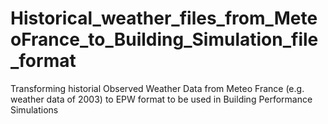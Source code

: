 # Historical_weather_files_from_MeteoFrance_to_Building_Simulation_file_format
Transforming historial Observed Weather Data from Meteo France (e.g. weather data  of 2003) to EPW format to be used in Building Performance Simulations
